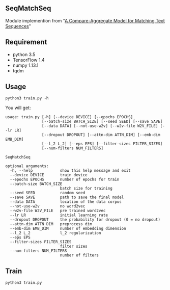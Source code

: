 ## SeqMatchSeq
Module implemention from "[A Compare-Aggregate Model for Matching Text Sequences](https://arxiv.org/abs/1611.01747)"

## Requirement
* python 3.5
* TensorFlow 1.4
* numpy 1.13.1
* tqdm

## Usage
```
python3 train.py -h
```

You will get:

```
usage: train.py [-h] [--device DEVICE] [--epochs EPOCHS]
                [--batch-size BATCH_SIZE] [--seed SEED] [--save SAVE]
                [--data DATA] [--not-use-w2v] [--w2v-file W2V_FILE] [--lr LR]
                [--dropout DROPOUT] [--attn-dim ATTN_DIM] [--emb-dim EMB_DIM]
                [--l_2 L_2] [--eps EPS] [--filter-sizes FILTER_SIZES]
                [--num-filters NUM_FILTERS]

SeqMatchSeq

optional arguments:
  -h, --help            show this help message and exit
  --device DEVICE       train device
  --epochs EPOCHS       number of epochs for train
  --batch-size BATCH_SIZE
                        batch size for training
  --seed SEED           random seed
  --save SAVE           path to save the final model
  --data DATA           location of the data corpus
  --not-use-w2v         no word2vec
  --w2v-file W2V_FILE   pre trained word2vec
  --lr LR               initial learning rate
  --dropout DROPOUT     the probability for dropout (0 = no dropout)
  --attn-dim ATTN_DIM   preprocess dim
  --emb-dim EMB_DIM     number of embedding dimension
  --l_2 L_2             l_2 regularization
  --eps EPS
  --filter-sizes FILTER_SIZES
                        filter sizes
  --num-filters NUM_FILTERS
                        number of filters
```

## Train
```
python3 train.py
```

